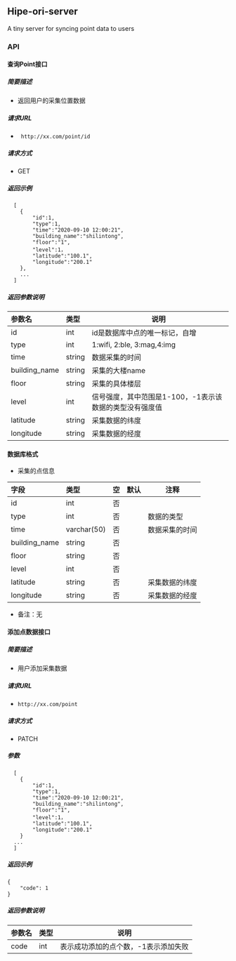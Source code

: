 
## Hipe-ori-server

A tiny server for syncing point data to users


### API

#### 查询Point接口

##### 简要描述

- 返回用户的采集位置数据

##### 请求URL
- ` http://xx.com/point/id`

##### 请求方式
- GET



##### 返回示例

``` 
  [
  	{
		"id":1,
		"type":1,
		"time":"2020-09-10 12:00:21",
		"building_name":"shilintong",
		"floor":"1",
		"level":1，
		"latitude":"100.1",
		"longitude":"200.1"
	},
	...
  ]
```

##### 返回参数说明

|参数名|类型|说明|
|:-----  |:-----|-----                           |
|id |int   |id是数据库中点的唯一标记，自增  |
|type|int|1:wifi, 2:ble, 3:mag,4:img  |
|time|string|数据采集的时间|
|building_name|string|采集的大楼name|
|floor|string|采集的具体楼层|
|level|int|信号强度，其中范围是1-100，-1表示该数据的类型没有强度值|
|latitude|string|采集数据的纬度|
|longitude|string|采集数据的经度|

#### 数据库格式


-  采集的点信息


|字段|类型|空|默认|注释|
|:----    |:-------    |:--- |:---|------      |
|id    |int    |否 |  |             |
|type |int |否 |    |   数据的类型  |
|time |varchar(50) |否   |    |   数据采集的时间    |
|building_name|string|否|||
|floor|string|否|||
|level|int|否|||
|latitude|string|否||采集数据的纬度|
|longitude|string|否||采集数据的经度|

- 备注：无


#### 添加点数据接口

##### 简要描述

- 用户添加采集数据

##### 请求URL
- ` http://xx.com/point `

##### 请求方式
- PATCH

##### 参数

``` 
  [
  	{
		"id":1,
		"type":1,
		"time":"2020-09-10 12:00:21",
		"building_name":"shilintong",
		"floor":"1",
		"level":1，
		"latitude":"100.1",
		"longitude":"200.1"
	}
  ...
  ]
```

##### 返回示例

```
{
	"code": 1
}

```

##### 返回参数说明

|参数名|类型|说明|
|:-----  |:-----|-----                           |
|code |int   |表示成功添加的点个数，-1表示添加失败  |

